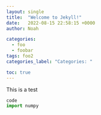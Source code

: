 ```yaml
---
layout: single
title:  "Welcome to Jekyll!"
date:   2022-08-15 22:58:15 +0000
author: Noah

categories: 
  - foo
  - foobar
tags: foo2
categories_label: "Categories: "

toc: true
---
```


This is a test 
~~~python
code 
import numpy
 ~~~~